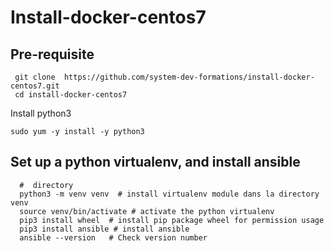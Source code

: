 # Install-docker-centos7
## Pre-requisite
```shell script
 git clone  https://github.com/system-dev-formations/install-docker-centos7.git
 cd install-docker-centos7
```
Install python3
```shell script
sudo yum -y install -y python3
```
 
## Set up a python virtualenv, and install ansible
```shell script
  #  directory 
  python3 -m venv venv  # install virtualenv module dans la directory venv
  source venv/bin/activate # activate the python virtualenv
  pip3 install wheel  # install pip package wheel for permission usage
  pip3 install ansible # install ansible
  ansible --version   # Check version number
```
